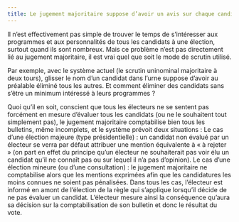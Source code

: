 ```yaml
---
title: Le jugement majoritaire suppose d’avoir un avis sur chaque candidat, c’est impossible !
---
```


Il n’est effectivement pas simple de trouver le temps de s’intéresser aux programmes et aux personnalités de tous les candidats à une élection, surtout quand ils sont nombreux. Mais ce problème n’est pas directement lié au jugement majoritaire, il est vrai quel que soit le mode de scrutin utilisé.

Par exemple, avec le système actuel (le scrutin uninominal majoritaire à deux tours), glisser le nom d’un candidat dans l’urne suppose d’avoir au préalable éliminé tous les autres. Et comment éliminer des candidats sans s’être un minimum intéressé à leurs programmes ?

Quoi qu’il en soit, conscient que tous les électeurs ne se sentent pas forcément en mesure d’évaluer tous les candidats (ou ne le souhaitent tout simplement pas), le jugement majoritaire comptabilise bien tous les bulletins, même incomplets, et le système prévoit deux situations :
Le cas d’une élection majeure (type présidentielle) : un candidat non évalué par un électeur se verra par défaut attribuer une mention équivalente à « à rejeter » (on part en effet du principe qu’un électeur ne souhaiterait pas voir élu un candidat qu’il ne connaît pas ou sur lequel il n’a pas d’opinion).
Le cas d’une élection mineure (ou d’une consultation) : le jugement majoritaire ne comptabilise alors que les mentions exprimées afin que les candidatures les moins connues ne soient pas pénalisées.
Dans tous les cas, l’électeur est informé en amont de l’élection de la règle qui s’applique lorsqu’il décide de ne pas évaluer un candidat. L’électeur mesure ainsi la conséquence qu’aura sa décision sur la comptabilisation de son bulletin et donc le résultat du vote.

